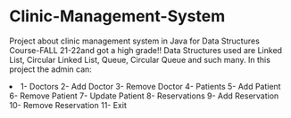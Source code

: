 # Clinic-Management-System
Project about clinic management system in Java for Data Structures Course-FALL 21-22and got a high grade!!
Data Structures used are Linked List, Circular Linked List, Queue, Circular Queue and such many.
In this project the admin can:
<li>
1- Doctors
2- Add Doctor
3- Remove Doctor
4- Patients
5- Add Patient
6- Remove Patient
7- Update Patient
8- Reservations
9- Add Reservation
10- Remove Reservation
11- Exit
</li>
